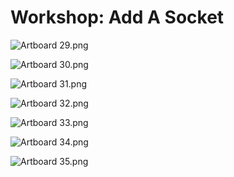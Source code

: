 # Workshop: Add A Socket

<p><img src="https://vertexschool.instructure.com/courses/316/files/21032/preview?verifier=c3ptYg4dXIcMGdRiM9W0LYIzmdgl0pNm1hBYtzTe" alt="Artboard 29.png" data-api-endpoint="https://vertexschool.instructure.com/api/v1/courses/316/files/21032" data-api-returntype="File"></p>
<p><img src="https://vertexschool.instructure.com/courses/316/files/21033/preview?verifier=42YrrF5sgZzhYgIo2N0Is6ZdaLg0r4BtC6bVfCtH" alt="Artboard 30.png" data-api-endpoint="https://vertexschool.instructure.com/api/v1/courses/316/files/21033" data-api-returntype="File"></p>
<p><img src="https://vertexschool.instructure.com/courses/316/files/21034/preview?verifier=wO2G510Lfs83IhTidbf8q1U8AHPR1t1Hni9Qjxa4" alt="Artboard 31.png" data-api-endpoint="https://vertexschool.instructure.com/api/v1/courses/316/files/21034" data-api-returntype="File"></p>
<p><img src="https://vertexschool.instructure.com/courses/316/files/21036/preview?verifier=JQetgO3zKMFl0EwBFfOhNlOFclHsh6QWEJ8kp8SV" alt="Artboard 32.png" data-api-endpoint="https://vertexschool.instructure.com/api/v1/courses/316/files/21036" data-api-returntype="File"></p>
<p><img src="https://vertexschool.instructure.com/courses/316/files/21037/preview?verifier=7EDd4Cp82ppj8pUwryDkiAlYeKmQcKsrUeVg80KD" alt="Artboard 33.png" data-api-endpoint="https://vertexschool.instructure.com/api/v1/courses/316/files/21037" data-api-returntype="File"></p>
<p><img src="https://vertexschool.instructure.com/courses/316/files/21038/preview?verifier=ikuboqi68Bg1m77rLPN5U95IzLjzULTqvFKCOhBg" alt="Artboard 34.png" data-api-endpoint="https://vertexschool.instructure.com/api/v1/courses/316/files/21038" data-api-returntype="File"></p>
<p><img src="https://vertexschool.instructure.com/courses/316/files/21039/preview?verifier=CAq2UIFQJwDaUm1xPp9VP4muFA65G8mdLtLeM3Sx" alt="Artboard 35.png" data-api-endpoint="https://vertexschool.instructure.com/api/v1/courses/316/files/21039" data-api-returntype="File"></p>
<p>&nbsp;</p>